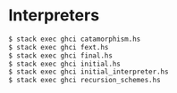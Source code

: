 Interpreters
============

```bash
$ stack exec ghci catamorphism.hs
$ stack exec ghci fext.hs
$ stack exec ghci final.hs
$ stack exec ghci initial.hs
$ stack exec ghci initial_interpreter.hs
$ stack exec ghci recursion_schemes.hs
```
